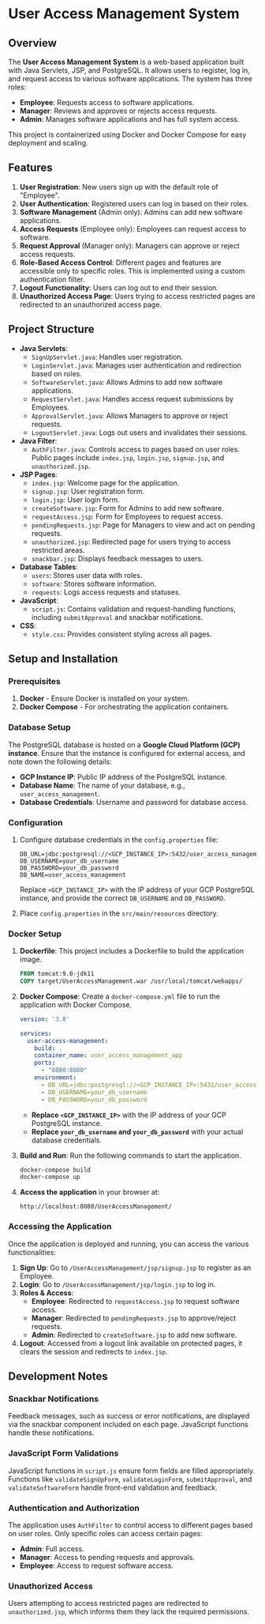 
# User Access Management System

## Overview

The **User Access Management System** is a web-based application built with Java Servlets, JSP, and PostgreSQL. It allows users to register, log in, and request access to various software applications. The system has three roles:
- **Employee**: Requests access to software applications.
- **Manager**: Reviews and approves or rejects access requests.
- **Admin**: Manages software applications and has full system access.

This project is containerized using Docker and Docker Compose for easy deployment and scaling.

## Features

1. **User Registration**: New users sign up with the default role of "Employee".
2. **User Authentication**: Registered users can log in based on their roles.
3. **Software Management** (Admin only): Admins can add new software applications.
4. **Access Requests** (Employee only): Employees can request access to software.
5. **Request Approval** (Manager only): Managers can approve or reject access requests.
6. **Role-Based Access Control**: Different pages and features are accessible only to specific roles. This is implemented using a custom authentication filter.
7. **Logout Functionality**: Users can log out to end their session.
8. **Unauthorized Access Page**: Users trying to access restricted pages are redirected to an unauthorized access page.

## Project Structure

- **Java Servlets**:
  - `SignUpServlet.java`: Handles user registration.
  - `LoginServlet.java`: Manages user authentication and redirection based on roles.
  - `SoftwareServlet.java`: Allows Admins to add new software applications.
  - `RequestServlet.java`: Handles access request submissions by Employees.
  - `ApprovalServlet.java`: Allows Managers to approve or reject requests.
  - `LogoutServlet.java`: Logs out users and invalidates their sessions.
- **Java Filter**:
  - `AuthFilter.java`: Controls access to pages based on user roles. Public pages include `index.jsp`, `login.jsp`, `signup.jsp`, and `unauthorized.jsp`.
- **JSP Pages**:
  - `index.jsp`: Welcome page for the application.
  - `signup.jsp`: User registration form.
  - `login.jsp`: User login form.
  - `createSoftware.jsp`: Form for Admins to add new software.
  - `requestAccess.jsp`: Form for Employees to request access.
  - `pendingRequests.jsp`: Page for Managers to view and act on pending requests.
  - `unauthorized.jsp`: Redirected page for users trying to access restricted areas.
  - `snackbar.jsp`: Displays feedback messages to users.
- **Database Tables**:
  - `users`: Stores user data with roles.
  - `software`: Stores software information.
  - `requests`: Logs access requests and statuses.
- **JavaScript**:
  - `script.js`: Contains validation and request-handling functions, including `submitApproval` and snackbar notifications.
- **CSS**:
  - `style.css`: Provides consistent styling across all pages.

## Setup and Installation

### Prerequisites

1. **Docker** - Ensure Docker is installed on your system.
2. **Docker Compose** - For orchestrating the application containers.

### Database Setup

The PostgreSQL database is hosted on a **Google Cloud Platform (GCP) instance**. Ensure that the instance is configured for external access, and note down the following details:
   - **GCP Instance IP**: Public IP address of the PostgreSQL instance.
   - **Database Name**: The name of your database, e.g., `user_access_management`.
   - **Database Credentials**: Username and password for database access.

### Configuration

1. Configure database credentials in the `config.properties` file:
   ```properties
   DB_URL=jdbc:postgresql://<GCP_INSTANCE_IP>:5432/user_access_management
   DB_USERNAME=your_db_username
   DB_PASSWORD=your_db_password
   DB_NAME=user_access_management
   ```

   Replace `<GCP_INSTANCE_IP>` with the IP address of your GCP PostgreSQL instance, and provide the correct `DB_USERNAME` and `DB_PASSWORD`.

2. Place `config.properties` in the `src/main/resources` directory.

### Docker Setup

1. **Dockerfile**: This project includes a Dockerfile to build the application image.
   ```dockerfile
   FROM tomcat:9.0-jdk11
   COPY target/UserAccessManagement.war /usr/local/tomcat/webapps/
   ```

2. **Docker Compose**: Create a `docker-compose.yml` file to run the application with Docker Compose.
   ```yaml
   version: '3.8'

   services:
     user-access-management:
       build: .
       container_name: user_access_management_app
       ports:
         - "8080:8080"
       environment:
         - DB_URL=jdbc:postgresql://<GCP_INSTANCE_IP>:5432/user_access_management
         - DB_USERNAME=your_db_username
         - DB_PASSWORD=your_db_password
   ```

   - **Replace `<GCP_INSTANCE_IP>`** with the IP address of your GCP PostgreSQL instance.
   - **Replace `your_db_username` and `your_db_password`** with your actual database credentials.

3. **Build and Run**: Run the following commands to start the application.

   ```bash
   docker-compose build
   docker-compose up
   ```

4. **Access the application** in your browser at:
   ```
   http://localhost:8080/UserAccessManagement/
   ```

### Accessing the Application

Once the application is deployed and running, you can access the various functionalities:

1. **Sign Up**: Go to `/UserAccessManagement/jsp/signup.jsp` to register as an Employee.
2. **Login**: Go to `/UserAccessManagement/jsp/login.jsp` to log in.
3. **Roles & Access**:
   - **Employee**: Redirected to `requestAccess.jsp` to request software access.
   - **Manager**: Redirected to `pendingRequests.jsp` to approve/reject requests.
   - **Admin**: Redirected to `createSoftware.jsp` to add new software.
4. **Logout**: Accessed from a logout link available on protected pages, it clears the session and redirects to `index.jsp`.

## Development Notes

### Snackbar Notifications
Feedback messages, such as success or error notifications, are displayed via the snackbar component included on each page. JavaScript functions handle these notifications.

### JavaScript Form Validations
JavaScript functions in `script.js` ensure form fields are filled appropriately. Functions like `validateSignUpForm`, `validateLoginForm`, `submitApproval`, and `validateSoftwareForm` handle front-end validation and feedback.

### Authentication and Authorization
The application uses `AuthFilter` to control access to different pages based on user roles. Only specific roles can access certain pages:
- **Admin**: Full access.
- **Manager**: Access to pending requests and approvals.
- **Employee**: Access to request software access.

### Unauthorized Access
Users attempting to access restricted pages are redirected to `unauthorized.jsp`, which informs them they lack the required permissions.



